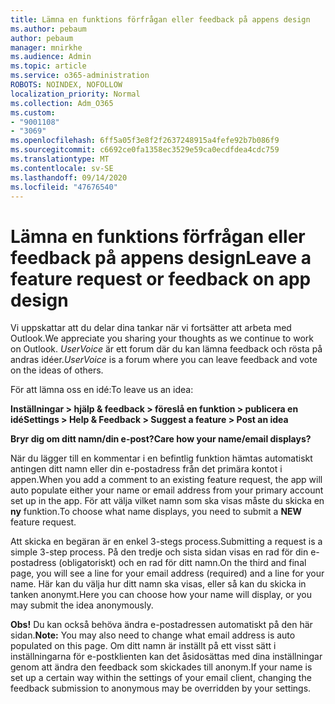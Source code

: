 ```yaml
---
title: Lämna en funktions förfrågan eller feedback på appens design
ms.author: pebaum
author: pebaum
manager: mnirkhe
ms.audience: Admin
ms.topic: article
ms.service: o365-administration
ROBOTS: NOINDEX, NOFOLLOW
localization_priority: Normal
ms.collection: Adm_O365
ms.custom:
- "9001108"
- "3069"
ms.openlocfilehash: 6ff5a05f3e8f2f2637248915a4fefe92b7b086f9
ms.sourcegitcommit: c6692ce0fa1358ec3529e59ca0ecdfdea4cdc759
ms.translationtype: MT
ms.contentlocale: sv-SE
ms.lasthandoff: 09/14/2020
ms.locfileid: "47676540"
---
```

# <a name="leave-a-feature-request-or-feedback-on-app-design"></a><span data-ttu-id="12334-102">Lämna en funktions förfrågan eller feedback på appens design</span><span class="sxs-lookup"><span data-stu-id="12334-102">Leave a feature request or feedback on app design</span></span>

<span data-ttu-id="12334-103">Vi uppskattar att du delar dina tankar när vi fortsätter att arbeta med Outlook.</span><span class="sxs-lookup"><span data-stu-id="12334-103">We appreciate you sharing your thoughts as we continue to work on Outlook.</span></span> <span data-ttu-id="12334-104">*UserVoice* är ett forum där du kan lämna feedback och rösta på andras idéer.</span><span class="sxs-lookup"><span data-stu-id="12334-104">*UserVoice* is a forum where you can leave feedback and vote on the ideas of others.</span></span>  

<span data-ttu-id="12334-105">För att lämna oss en idé:</span><span class="sxs-lookup"><span data-stu-id="12334-105">To leave us an idea:</span></span> 

<span data-ttu-id="12334-106">**Inställningar > hjälp & feedback > föreslå en funktion > publicera en idé**</span><span class="sxs-lookup"><span data-stu-id="12334-106">**Settings > Help & Feedback > Suggest a feature > Post an idea**</span></span> 

<span data-ttu-id="12334-107">**Bryr dig om ditt namn/din e-post?**</span><span class="sxs-lookup"><span data-stu-id="12334-107">**Care how your name/email displays?**</span></span>

<span data-ttu-id="12334-108">När du lägger till en kommentar i en befintlig funktion hämtas automatiskt antingen ditt namn eller din e-postadress från det primära kontot i appen.</span><span class="sxs-lookup"><span data-stu-id="12334-108">When you add a comment to an existing feature request, the app will auto populate either your name or email address from your primary account set up in the app.</span></span> <span data-ttu-id="12334-109">För att välja vilket namn som ska visas måste du skicka en **ny** funktion.</span><span class="sxs-lookup"><span data-stu-id="12334-109">To choose what name displays, you need to submit a **NEW** feature request.</span></span> 

<span data-ttu-id="12334-110">Att skicka en begäran är en enkel 3-stegs process.</span><span class="sxs-lookup"><span data-stu-id="12334-110">Submitting a request is a simple 3-step process.</span></span> <span data-ttu-id="12334-111">På den tredje och sista sidan visas en rad för din e-postadress (obligatoriskt) och en rad för ditt namn.</span><span class="sxs-lookup"><span data-stu-id="12334-111">On the third and final page, you will see a line for your email address (required) and a line for your name.</span></span> <span data-ttu-id="12334-112">Här kan du välja hur ditt namn ska visas, eller så kan du skicka in tanken anonymt.</span><span class="sxs-lookup"><span data-stu-id="12334-112">Here you can choose how your name will display, or you may submit the idea anonymously.</span></span> 

<span data-ttu-id="12334-113">**Obs!** Du kan också behöva ändra e-postadressen automatiskt på den här sidan.</span><span class="sxs-lookup"><span data-stu-id="12334-113">**Note:** You may also need to change what email address is auto populated on this page.</span></span> <span data-ttu-id="12334-114">Om ditt namn är inställt på ett visst sätt i inställningarna för e-postklienten kan det åsidosättas med dina inställningar genom att ändra den feedback som skickades till anonym.</span><span class="sxs-lookup"><span data-stu-id="12334-114">If your name is set up a certain way within the settings of your email client, changing the feedback submission to anonymous may be overridden by your settings.</span></span> 
